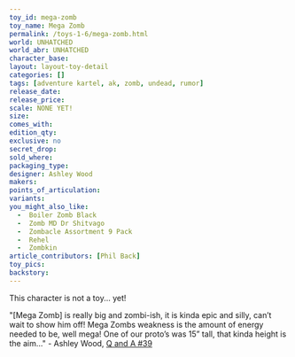 ```yaml
---
toy_id: mega-zomb
toy_name: Mega Zomb
permalink: /toys-1-6/mega-zomb.html
world: UNHATCHED
world_abr: UNHATCHED
character_base: 
layout: layout-toy-detail
categories: []
tags: [adventure kartel, ak, zomb, undead, rumor]
release_date: 
release_price: 
scale: NONE YET!
size: 
comes_with: 
edition_qty: 
exclusive: no
secret_drop:
sold_where: 
packaging_type: 
designer: Ashley Wood
makers: 
points_of_articulation: 
variants: 
you_might_also_like:
  -  Boiler Zomb Black
  -  Zomb MD Dr Shitvago
  -  Zombacle Assortment 9 Pack
  -  Rehel
  -  Zombkin
article_contributors: [Phil Back]
toy_pics:
backstory: 
---
```

This character is not a toy... yet! 

"[Mega Zomb] is really big and zombi-ish, it is kinda epic and silly, can’t wait to show him off! Mega Zombs weakness is the amount of energy needed to be, well mega! One of our proto’s was 15” tall,  that kinda height is the aim…" - Ashley Wood, <a href="https://www.worldofthreea.com/threea-production-blog/qa39" target="_blank">Q and A #39</a>